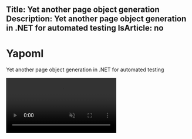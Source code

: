 Title: Yet another page object generation
Description: Yet another page object generation in .NET for automated testing
IsArticle: no
---

<div class="px-4 py-5 my-5 text-center">
    <h1 class="display-5 fw-bold">Yapoml</h1>
    <p class="display-6">
        Yet another page object generation in .NET for automated testing
    </p>
</div>

<div class="row py-3 justify-content-center">
    <video controls muted>
        <source src="img/Promo.mp4" type="video/mp4" />
        Sorry, your browser doesn't support embedded videos.
    </video>
</div>
